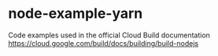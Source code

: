 # node-example-yarn

Code examples used in the official Cloud Build documentation
https://cloud.google.com/build/docs/building/build-nodejs
